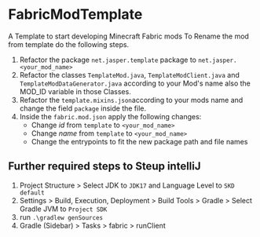 # FabricModTemplate
A Template to start developing Minecraft Fabric mods
To Rename the mod from template do the following steps.

1. Refactor the package `net.jasper.template` package to `net.jasper.<your_mod_name>`
2. Refactor the classes `TemplateMod.java`, `TemplateModClient.java` and `TemplateModDataGenerator.java` according to your Mod's name also the MOD_ID variable in those Classes.
3. Refactor the `template.mixins.json`according to your mods name and change the field `package` inside the file.
4. Inside the `fabric.mod.json` apply the following changes:
     - Change *id* from `template` to `<your_mod_name>`
     - Change *name* from `template` to `<your_mod_name>`
     - Change the entrypoints to fit the new package path and file names

## Further required steps to Steup intelliJ

1. Project Structure > Select JDK to `JDK17` and Language Level to `SKD default`
2. Settings > Build, Execution, Deployment > Build Tools > Gradle > Select Gradle JVM to `Project SDK`
3. run `.\gradlew genSources`
4. Gradle (Sidebar) > Tasks > fabric > runClient
